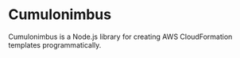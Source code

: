 # Cumulonimbus

Cumulonimbus is a Node.js library for creating AWS CloudFormation templates programmatically.
